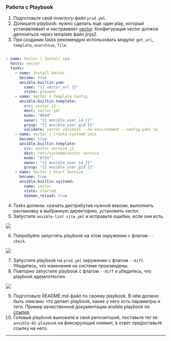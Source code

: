 ### Работа с Playbook


1. Подготовьте свой inventory-файл `prod.yml`.
2. Допишите playbook: нужно сделать ещё один play, который устанавливает и настраивает [vector](https://vector.dev). Конфигурация vector должна деплоиться через template файл jinja2.
3. При создании tasks рекомендую использовать модули: `get_url`, `template`, `unarchive`, `file`.

```Yaml

- name: Vector | Install rpm
  hosts: vector
  tasks:
    - name: Install Vector
      become: true
      ansible.builtin.yum:
        name: "{{ vector_url }}"
        state: present
    - name: Vector | Template Config
      ansible.builtin.template:
        src: vector.j2
        dest: vector.yml
        mode: "0644"
        owner: "{{ ansible_user_id }}"
        group: "{{ ansible_user_gid }}"
        validate: vector validate --no-environment --config-yaml %s
    - name: Vector | Create systemd unit
      become: true
      ansible.builtin.template:
        src: vector.service.j2
        dest: /etc/systemd/vector.service
        mode: "0755"
        owner: "{{ ansible_user_id }}"
        group: "{{ ansible_user_gid }}"
    - name: Vector | Start Service
      become: true
      ansible.builtin.systemd:
        name: vector
        state: started
        daemon_reload: true
```

4. Tasks должны: скачать дистрибутив нужной версии, выполнить распаковку в выбранную директорию, установить vector.
5. Запустите `ansible-lint site.yml` и исправьте ошибки, если они есть.

![](./playbook/images/lint.jpg)

6. Попробуйте запустить playbook на этом окружении с флагом `--check`.

![](./playbook/images/playbook.jpg)

7. Запустите playbook на `prod.yml` окружении с флагом `--diff`. Убедитесь, что изменения на системе произведены.
8. Повторно запустите playbook с флагом `--diff` и убедитесь, что playbook идемпотентен.

![](./playbook/images/playbook_diff.jpg)

9. Подготовьте README.md-файл по своему playbook. В нём должно быть описано: что делает playbook, какие у него есть параметры и теги. Пример качественной документации ansible playbook по [ссылке](https://github.com/opensearch-project/ansible-playbook).
10. Готовый playbook выложите в свой репозиторий, поставьте тег `08-ansible-02-playbook` на фиксирующий коммит, в ответ предоставьте ссылку на него.

---